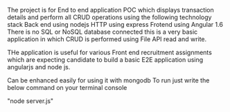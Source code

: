 The project is for End to end application POC which displays transaction details and perform all CRUD operations using the following technology stack
Back end using nodejs
HTTP using express
Frotend using Angular 1.6
There is no SQL or NoSQL database connected this is a very basic application in which CRUD is performed using File API read and write.

THe application is useful for various Front end recruitment assignments which are expecting candidate to build a basic E2E application using angularjs and node js.

Can be enhanced easily for using it with mongodb
 To run just write the below command on your terminal console
 
 "node server.js"
